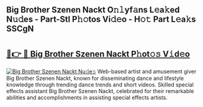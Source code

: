 ## Big Brother Szenen Nackt O𝚗𝚕yf𝚊ns L𝚎a𝚔ed N𝚞𝚍es - Part-Stl P𝚑𝚘tos Vi𝚍𝚎o - H𝚘𝚝 Part L𝚎a𝚔s SSCgN

# <h2><a href="http://kf1tu9.oniu.top/?m=Big+Brother+Szenen+Nackt">🔗👉 🔴 Big Brother Szenen Nackt P𝚑ot𝚘𝚜 V𝚒d𝚎o</a></h2>

[![Big Brother Szenen Nackt Nu𝚍e𝚜](https://i.imgur.com/0qMVB7G.gif)](http://kf1tu9.oniu.top/?m=Big+Brother+Szenen+Nackt)
Web-based artist and amusement giver Big Brother Szenen Nackt, known for disseminating dance and lifestyle knowledge through trending dance trends and short videos. Skilled special effects assistant Big Brother Szenen Nackt, celebrated for their remarkable abilities and accomplishments in assisting special effects artists.  
